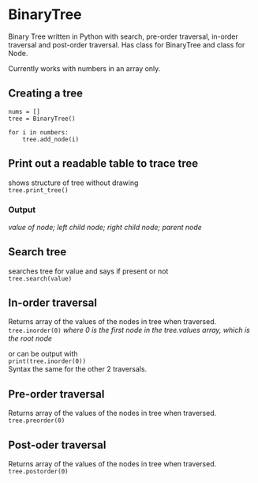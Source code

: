 # BinaryTree
Binary Tree written in Python with search, pre-order traversal, in-order traversal and post-order traversal. Has class for BinaryTree and class for Node.

Currently works with numbers in an array only.

## Creating a tree
    nums = []  
    tree = BinaryTree()  

    for i in numbers:  
        tree.add_node(i)   
  
## Print out a readable table to trace tree
shows structure of tree without drawing  
    ``tree.print_tree()``  
### Output
*value of node; left child node; right child node; parent node*  

## Search tree
searches tree for value and says if present or not  
    ``tree.search(value)``  

## In-order traversal
Returns array of the values of the nodes in tree when traversed.  
    ``tree.inorder(0)`` 
*where 0 is the first node in the tree.values array, which is the root node*  

or can be output with  
        ``print(tree.inorder(0))``  
Syntax the same for the other 2 traversals.  
 
## Pre-order traversal
Returns array of the values of the nodes in tree when traversed.  
    ``tree.preorder(0)``  

## Post-oder traversal
Returns array of the values of the nodes in tree when traversed.  
    ``tree.postorder(0)``  
